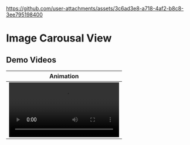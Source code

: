 
https://github.com/user-attachments/assets/3c6ad3e8-a718-4af2-b8c8-3ee795198400
# Image Carousal View

## Demo Videos
| Animation |
| ------------- |
|<video src="https://github.com/user-attachments/assets/56492513-87ed-4447-b18e-c970056e14bd">|








